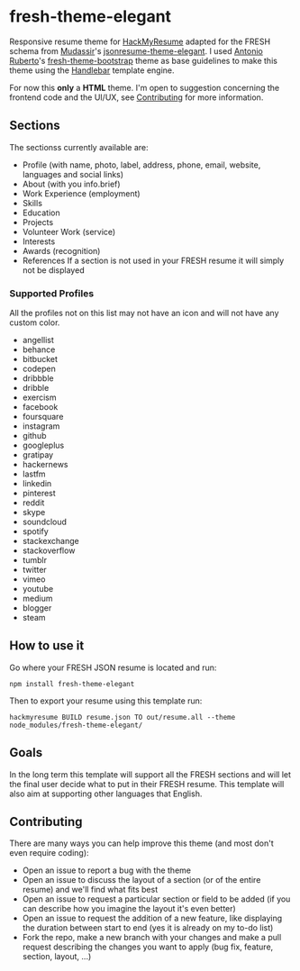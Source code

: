 # fresh-theme-elegant

Responsive resume theme for [HackMyResume](https://github.com/hacksalot/HackMyResume) adapted for the FRESH schema from [Mudassir](https://github.com/mudassir0909)'s [jsonresume-theme-elegant](https://github.com/mudassir0909/jsonresume-theme-elegant).
I used [Antonio Ruberto](https://github.com/aruberto)'s [fresh-theme-bootstrap](https://github.com/aruberto/fresh-theme-bootstrap) theme as base guidelines to make this theme using the [Handlebar](http://handlebarsjs.com/) template engine.

For now this **only** a **HTML** theme.
I'm open to suggestion concerning the frontend code and the UI/UX, see [Contributing](#contributing) for more information.

## Sections
The sectionss currently available are:
* Profile (with name, photo, label, address, phone, email, website, languages and social links)
* About (with you info.brief)
* Work Experience (employment)
* Skills
* Education
* Projects
* Volunteer Work (service)
* Interests
* Awards (recognition)
* References
If a section is not used in your FRESH resume it will simply not be displayed

### Supported Profiles
All the profiles not on this list may not have an icon and will not have any custom color.
* angellist
* behance
* bitbucket
* codepen
* dribbble
* dribble
* exercism
* facebook
* foursquare
* instagram
* github
* googleplus
* gratipay
* hackernews
* lastfm
* linkedin
* pinterest
* reddit
* skype
* soundcloud
* spotify
* stackexchange
* stackoverflow
* tumblr
* twitter
* vimeo
* youtube
* medium
* blogger
* steam


## How to use it
Go where your FRESH JSON resume is located and run:
```
npm install fresh-theme-elegant
```
Then to export your resume using this template run:
```
hackmyresume BUILD resume.json TO out/resume.all --theme node_modules/fresh-theme-elegant/
```

## Goals
In the long term this template will support all the FRESH sections and will let the final user decide what to put in their FRESH resume.
This template will also aim at supporting other languages that English.

## Contributing
There are many ways you can help improve this theme (and most don't even require coding):
* Open an issue to report a bug with the theme
* Open an issue to discuss the layout of a section (or of the entire resume) and we'll find what fits best
* Open an issue to request a particular section or field to be added (if you can describe how you imagine the layout it's even better)
* Open an issue to request the addition of a new feature, like displaying the duration between start to end (yes it is already on my to-do list)
* Fork the repo, make a new branch with your changes and make a pull request describing the changes you want to apply (bug fix, feature, section, layout, ...)
